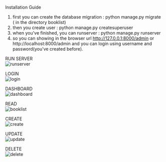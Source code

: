 
Installation Guide

1. first you can create the database migration : python manage.py migrate ( in the directory booklist)
2. then you create user : python manage.py createsuperuser
3. when you've finished, you can runserver : python manage.py runserver
4. so you can showing in the browser url http://127.0.0.1:8000/admin or http://localhost:8000/admin and you can login using username and password(you've created before).
<p>RUN SERVER <br/><img src="https://image.ibb.co/mq1xxw/runserver.png" alt="runserver" border="0"></p>
<p>LOGIN <br/><img src="https://image.ibb.co/jRh9AG/login.png" alt="login" border="0"></p>
<p>DASHBOARD <br/><img src="https://preview.ibb.co/mGRfHw/dashboard.png" alt="dashboard" border="0"></p>
<p>READ <br/><img src="https://preview.ibb.co/jpZ3LG/booklist.png" alt="booklist" border="0"></p>
<p>CREATE <br/><img src="https://preview.ibb.co/nGrTnw/create.png" alt="create" border="0"></p>
<p>UPDATE <br/><img src="https://preview.ibb.co/fY1dnw/update.png" alt="update" border="0"></p>
<p>DELETE <br/><img src="https://preview.ibb.co/dHW00G/delete.png" alt="delete" border="0"></p>
